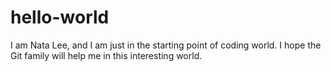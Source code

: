 # hello-world
I am Nata Lee, and I am just in the starting point of coding world. I hope the Git family will help me in this interesting world.
